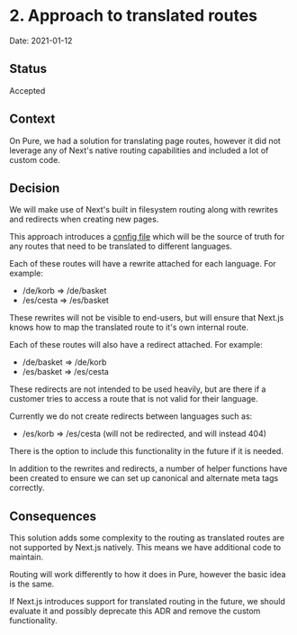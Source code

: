 # 2. Approach to translated routes

Date: 2021-01-12

## Status

Accepted

## Context

On Pure, we had a solution for translating page routes, however it did not leverage any of Next's native routing capabilities and included a lot of custom code.

## Decision

We will make use of Next's built in filesystem routing along with rewrites and redirects when creating new pages.

This approach introduces a [config file](/src/config/translated-routes.js) which will be the source of truth for any routes that need to be translated to different languages.

Each of these routes will have a rewrite attached for each language. For example:

- /de/korb => /de/basket
- /es/cesta => /es/basket

These rewrites will not be visible to end-users, but will ensure that Next.js knows how to map the translated route to it's own internal route.

Each of these routes will also have a redirect attached. For example:

- /de/basket => /de/korb
- /es/basket => /es/cesta

These redirects are not intended to be used heavily, but are there if a customer tries to access a route that is not valid for their language.

Currently we do not create redirects between languages such as:

- /es/korb => /es/cesta (will not be redirected, and will instead 404)

There is the option to include this functionality in the future if it is needed.

In addition to the rewrites and redirects, a number of helper functions have been created to ensure we can set up canonical and alternate meta tags correctly.

## Consequences

This solution adds some complexity to the routing as translated routes are not supported by Next.js natively. This means we have additional code to maintain.

Routing will work differently to how it does in Pure, however the basic idea is the same.

If Next.js introduces support for translated routing in the future, we should evaluate it and possibly deprecate this ADR and remove the custom functionality.
